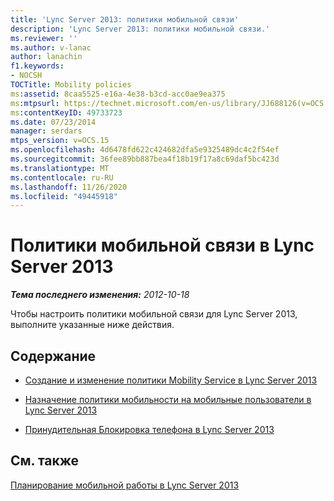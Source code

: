 ```yaml
---
title: 'Lync Server 2013: политики мобильной связи'
description: 'Lync Server 2013: политики мобильной связи.'
ms.reviewer: ''
ms.author: v-lanac
author: lanachin
f1.keywords:
- NOCSH
TOCTitle: Mobility policies
ms:assetid: 8caa5525-e16a-4e38-b3cd-acc0ae9ea375
ms:mtpsurl: https://technet.microsoft.com/en-us/library/JJ688126(v=OCS.15)
ms:contentKeyID: 49733723
ms.date: 07/23/2014
manager: serdars
mtps_version: v=OCS.15
ms.openlocfilehash: 4d6478fd622c424682dfa5e9325489dc4c2f54ef
ms.sourcegitcommit: 36fee89bb887bea4f18b19f17a8c69daf5bc423d
ms.translationtype: MT
ms.contentlocale: ru-RU
ms.lasthandoff: 11/26/2020
ms.locfileid: "49445918"
---
```

# <a name="mobility-policies-in-lync-server-2013"></a>Политики мобильной связи в Lync Server 2013

<div data-xmlns="http://www.w3.org/1999/xhtml">

<div class="topic" data-xmlns="http://www.w3.org/1999/xhtml" data-msxsl="urn:schemas-microsoft-com:xslt" data-cs="https://msdn.microsoft.com/">

<div data-asp="https://msdn2.microsoft.com/asp">



</div>

<div id="mainSection">

<div id="mainBody">

<span> </span>

_**Тема последнего изменения:** 2012-10-18_

Чтобы настроить политики мобильной связи для Lync Server 2013, выполните указанные ниже действия.

<div>

## <a name="in-this-section"></a>Содержание

  - [Создание и изменение политики Mobility Service в Lync Server 2013](lync-server-2013-create-or-modify-a-mobility-policy.md)

  - [Назначение политики мобильности на мобильные пользователи в Lync Server 2013](lync-server-2013-assign-a-per-user-mobility-policy.md)

  - [Принудительная Блокировка телефона в Lync Server 2013](lync-server-2013-enforce-phone-locking.md)

</div>

<div>

## <a name="see-also"></a>См. также


[Планирование мобильной работы в Lync Server 2013](lync-server-2013-planning-for-mobility.md)  
  

</div>

</div>

<span> </span>

</div>

</div>

</div>

